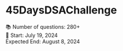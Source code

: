 # 45DaysDSAChallenge
📚 Number of questions: 280+ <br>
🚀 Start: July 19, 2024 <br>
Expected End: August 8, 2024
